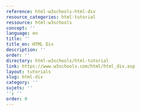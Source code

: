 ```yaml
---
reference: html-w3schools-html-div
resource_categories: html-tutorial
ressource: html-w3schools
concept: ''
language: en
title: ''
title_en: HTML Div
description: ''
order: ''
directory: html-w3schools/html-tutorial
link: https://www.w3schools.com/html/html_div.asp
layout: tutorials
slug: html-div
category: ''
sujets: ''
'': ''
order: 0
---
```

